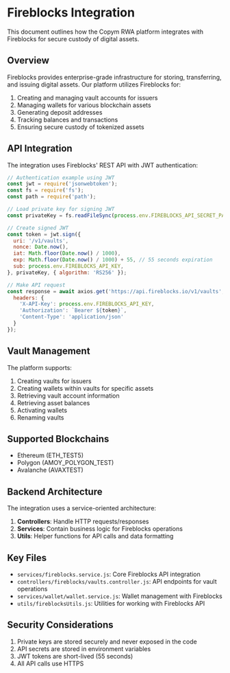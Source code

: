 # Fireblocks Integration

This document outlines how the Copym RWA platform integrates with Fireblocks for secure custody of digital assets.

## Overview

Fireblocks provides enterprise-grade infrastructure for storing, transferring, and issuing digital assets. Our platform utilizes Fireblocks for:

1. Creating and managing vault accounts for issuers
2. Managing wallets for various blockchain assets
3. Generating deposit addresses
4. Tracking balances and transactions
5. Ensuring secure custody of tokenized assets

## API Integration

The integration uses Fireblocks' REST API with JWT authentication:

```javascript
// Authentication example using JWT
const jwt = require('jsonwebtoken');
const fs = require('fs');
const path = require('path');

// Load private key for signing JWT
const privateKey = fs.readFileSync(process.env.FIREBLOCKS_API_SECRET_PATH, 'utf8');

// Create signed JWT
const token = jwt.sign({ 
  uri: '/v1/vaults',
  nonce: Date.now(),
  iat: Math.floor(Date.now() / 1000),
  exp: Math.floor(Date.now() / 1000) + 55, // 55 seconds expiration
  sub: process.env.FIREBLOCKS_API_KEY,
}, privateKey, { algorithm: 'RS256' });

// Make API request
const response = await axios.get('https://api.fireblocks.io/v1/vaults', {
  headers: {
    'X-API-Key': process.env.FIREBLOCKS_API_KEY,
    'Authorization': `Bearer ${token}`,
    'Content-Type': 'application/json'
  }
});
```

## Vault Management

The platform supports:

1. Creating vaults for issuers
2. Creating wallets within vaults for specific assets
3. Retrieving vault account information
4. Retrieving asset balances
5. Activating wallets
6. Renaming vaults

## Supported Blockchains

- Ethereum (ETH_TEST5)
- Polygon (AMOY_POLYGON_TEST)
- Avalanche (AVAXTEST)

## Backend Architecture

The integration uses a service-oriented architecture:

1. **Controllers**: Handle HTTP requests/responses
2. **Services**: Contain business logic for Fireblocks operations
3. **Utils**: Helper functions for API calls and data formatting

## Key Files

- `services/fireblocks.service.js`: Core Fireblocks API integration
- `controllers/fireblocks/vaults.controller.js`: API endpoints for vault operations
- `services/wallet/wallet.service.js`: Wallet management with Fireblocks
- `utils/fireblocksUtils.js`: Utilities for working with Fireblocks API

## Security Considerations

1. Private keys are stored securely and never exposed in the code
2. API secrets are stored in environment variables
3. JWT tokens are short-lived (55 seconds)
4. All API calls use HTTPS 